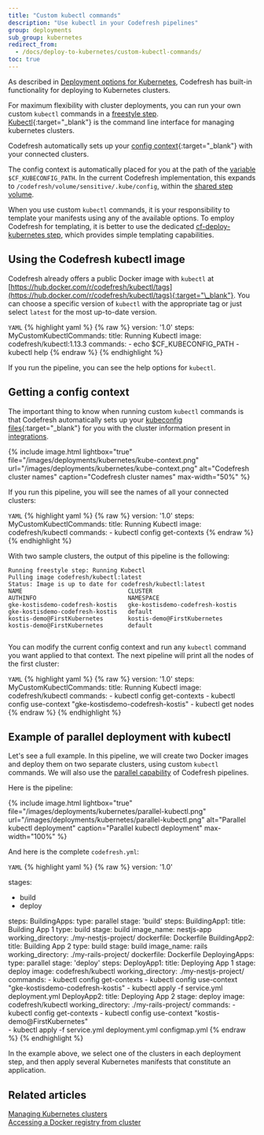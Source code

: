 ```yaml
---
title: "Custom kubectl commands"
description: "Use kubectl in your Codefresh pipelines"
group: deployments
sub_group: kubernetes
redirect_from:
  - /docs/deploy-to-kubernetes/custom-kubectl-commands/
toc: true
---
```


As described in [Deployment options for Kubernetes]({{site.baseurl}}/docs/deployments/kubernetes/), Codefresh has built-in functionality for deploying to Kubernetes clusters.

For maximum flexibility with cluster deployments, you can run your own custom `kubectl` commands in a [freestyle step]({{site.baseurl}}/docs/pipelines/steps/freestyle/).  
[Kubectl](https://kubernetes.io/docs/reference/kubectl/overview/){:target="\_blank"} is the command line interface for managing kubernetes clusters.

Codefresh automatically sets up your [config context](https://kubernetes.io/docs/tasks/access-application-cluster/configure-access-multiple-clusters/){:target="\_blank"} with your connected clusters.

The config context is automatically placed for you at the path of the [variable]({{site.baseurl}}/docs/pipelines/variables/) `$CF_KUBECONFIG_PATH`.
In the current Codefresh implementation, this expands to `/codefresh/volume/sensitive/.kube/config`, within the [shared step volume]({{site.baseurl}}/docs/pipelines/introduction-to-codefresh-pipelines/#sharing-the-workspace-between-build-steps).

When you use custom `kubectl` commands, it is your responsibility to template your manifests using any of the available options. To employ Codefresh for templating, it is better to use the dedicated [cf-deploy-kubernetes step]({{site.baseurl}}/docs/ci-cd-guides/kubernetes-templating/), which provides simple templating capabilities.

## Using the Codefresh kubectl image

Codefresh already offers a public Docker image with `kubectl` at [https://hub.docker.com/r/codefresh/kubectl/tags](https://hub.docker.com/r/codefresh/kubectl/tags){:target="\_blank"}. You can choose a specific version of `kubectl` with the appropriate tag or just select `latest` for the most up-to-date version.

`YAML`
{% highlight yaml %}
{% raw %}
version: '1.0'
steps:
  MyCustomKubectlCommands:
    title: Running Kubectl
    image: codefresh/kubectl:1.13.3
    commands: 
      - echo $CF_KUBECONFIG_PATH
      - kubectl help
{% endraw %}
{% endhighlight %}

If you run the pipeline, you can see the help options for `kubectl`.

## Getting a config context

The important thing to know when running custom `kubectl` commands is that Codefresh automatically sets up
your [kubeconfig files](https://kubernetes.io/docs/concepts/configuration/organize-cluster-access-kubeconfig/){:target="\_blank"} for you with the cluster information present in [integrations]({{site.baseurl}}/docs/integrations/kubernetes/#connect-a-kubernetes-cluster).

{% include image.html 
lightbox="true" 
file="/images/deployments/kubernetes/kube-context.png" 
url="/images/deployments/kubernetes/kube-context.png"
alt="Codefresh cluster names"
caption="Codefresh cluster names"
max-width="50%"
%}

If you run this pipeline, you will see the names of all your connected clusters:

`YAML`
{% highlight yaml %}
{% raw %}
version: '1.0'
steps:
  MyCustomKubectlCommands:
    title: Running Kubectl
    image: codefresh/kubectl
    commands: 
      - kubectl config get-contexts
{% endraw %}
{% endhighlight %}

With two sample clusters, the output of this pipeline is the following:

```
Running freestyle step: Running Kubectl
Pulling image codefresh/kubectl:latest
Status: Image is up to date for codefresh/kubectl:latest
NAME                              CLUSTER                           AUTHINFO                          NAMESPACE
gke-kostisdemo-codefresh-kostis   gke-kostisdemo-codefresh-kostis   gke-kostisdemo-codefresh-kostis   default
kostis-demo@FirstKubernetes       kostis-demo@FirstKubernetes       kostis-demo@FirstKubernetes       default
   
```          

You can modify the current config context and run any `kubectl` command you want applied to that context. The next pipeline will print all the nodes of the first cluster:

`YAML`
{% highlight yaml %}
{% raw %}
version: '1.0'
steps:
  MyCustomKubectlCommands:
    title: Running Kubectl
    image: codefresh/kubectl
    commands: 
      - kubectl config get-contexts
      - kubectl config use-context "gke-kostisdemo-codefresh-kostis"
      - kubectl get nodes
{% endraw %}
{% endhighlight %}

## Example of parallel deployment with kubectl

Let's see a full example. In this pipeline, we will create two Docker images and deploy them on two separate clusters, using custom `kubectl` commands. We will also use the [parallel capability]({{site.baseurl}}/docs/pipelines/advanced-workflows/) of Codefresh pipelines.

Here is the pipeline:

{% include image.html 
lightbox="true" 
file="/images/deployments/kubernetes/parallel-kubectl.png" 
url="/images/deployments/kubernetes/parallel-kubectl.png"
alt="Parallel kubectl deployment"
caption="Parallel kubectl deployment"
max-width="100%"
%}

And here is the complete `codefresh.yml`:

`YAML`
{% highlight yaml %}
{% raw %}
version: '1.0'

stages:
- build
- deploy

steps:
  BuildingApps:
    type: parallel
    stage: 'build'
    steps:
      BuildingApp1:
        title: Building App 1
        type: build
        stage: build
        image_name: nestjs-app
        working_directory: ./my-nestjs-project/
        dockerfile: Dockerfile
      BuildingApp2:
        title: Building App 2
        type: build
        stage: build
        image_name: rails
        working_directory: ./my-rails-project/
        dockerfile: Dockerfile
  DeployingApps:
    type: parallel
    stage: 'deploy'
    steps:
      DeployApp1:
        title: Deploying App 1
        stage: deploy
        image: codefresh/kubectl
        working_directory: ./my-nestjs-project/
        commands: 
          - kubectl config get-contexts
          - kubectl config use-context "gke-kostisdemo-codefresh-kostis"
          - kubectl apply -f service.yml deployment.yml
      DeployApp2:
        title: Deploying App 2
        stage: deploy
        image: codefresh/kubectl
        working_directory: ./my-rails-project/
        commands: 
          - kubectl config get-contexts
          - kubectl config use-context "kostis-demo@FirstKubernetes"  
          - kubectl apply -f service.yml deployment.yml configmap.yml
{% endraw %}
{% endhighlight %}

In the example above, we select one of the clusters in each deployment step, and then apply several Kubernetes manifests that constitute an application.

## Related articles
[Managing Kubernetes clusters]({{site.baseurl}}/docs/deployments/kubernetes/manage-kubernetes/)  
[Accessing a Docker registry from cluster]({{site.baseurl}}/docs/ci-cd-guides/access-docker-registry-from-kubernetes/)    










 
